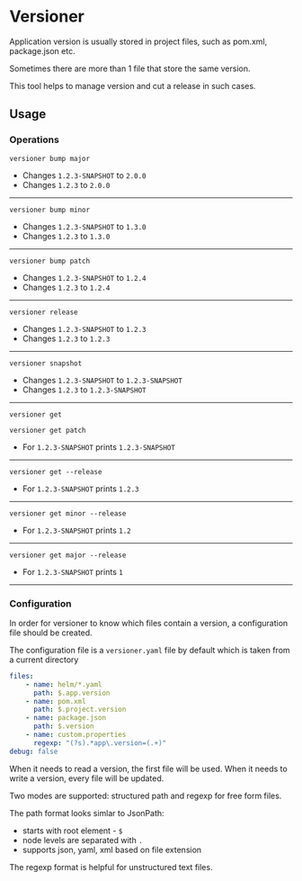 # Versioner

Application version is usually stored in project files, such as pom.xml, package.json etc.

Sometimes there are more than 1 file that store the same version.

This tool helps to manage version and cut a release in such cases.

## Usage

### Operations

```shell
versioner bump major
```

* Changes `1.2.3-SNAPSHOT` to `2.0.0`
* Changes `1.2.3` to `2.0.0`

---

```shell
versioner bump minor
```

* Changes `1.2.3-SNAPSHOT` to `1.3.0`
* Changes `1.2.3` to `1.3.0`

---

```shell
versioner bump patch
```

* Changes `1.2.3-SNAPSHOT` to `1.2.4`
* Changes `1.2.3` to `1.2.4`

---

```shell
versioner release
```

* Changes `1.2.3-SNAPSHOT` to `1.2.3`
* Changes `1.2.3` to `1.2.3`

---

```shell
versioner snapshot
```

* Changes `1.2.3-SNAPSHOT` to `1.2.3-SNAPSHOT`
* Changes `1.2.3` to `1.2.3-SNAPSHOT`

---

```shell
versioner get
```
```shell
versioner get patch
```

* For `1.2.3-SNAPSHOT` prints `1.2.3-SNAPSHOT`

---

```shell
versioner get --release
```

* For `1.2.3-SNAPSHOT` prints `1.2.3`

---

```shell
versioner get minor --release
```

* For `1.2.3-SNAPSHOT` prints `1.2`

---

```shell
versioner get major --release
```

* For `1.2.3-SNAPSHOT` prints `1`

---


### Configuration

In order for versioner to know which files contain a version, a configuration file should be created.

The configuration file is a `versioner.yaml` file by default which is taken from a current directory

```yaml
files:
    - name: helm/*.yaml
      path: $.app.version
    - name: pom.xml
      path: $.project.version
    - name: package.json
      path: $.version
    - name: custom.properties
      regexp: "(?s).*app\.version=(.+)"
debug: false
```

When it needs to read a version, the first file will be used. When it needs to write a version, every file will be
updated.

Two modes are supported: structured path and regexp for free form files.

The path format looks simlar to JsonPath:

* starts with root element - `$`
* node levels are separated with `.`
* supports json, yaml, xml based on file extension

The regexp format is helpful for unstructured text files.

